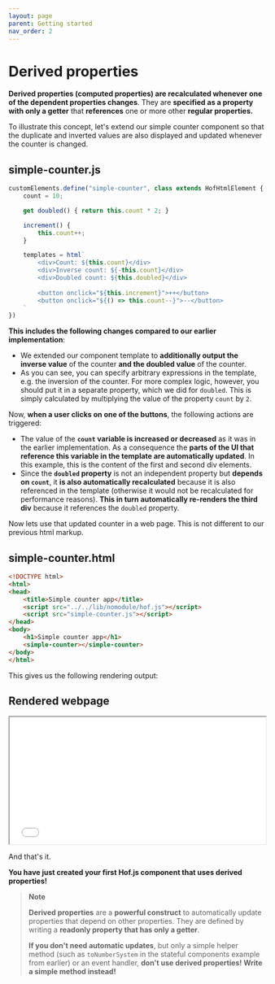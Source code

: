 ```yaml
---
layout: page
parent: Getting started
nav_order: 2
---
```


# Derived properties

**Derived properties (computed properties) are recalculated whenever one of the dependent properties changes**. They are **specified as a property with only a getter** that **references** one or more other **regular properties.**

To illustrate this concept, let's extend our simple counter component so that the duplicate and inverted values are also displayed and updated whenever the counter is changed.

## simple-counter.js
        
```js
customElements.define("simple-counter", class extends HofHtmlElement {
    count = 10;

    get doubled() { return this.count * 2; }

    increment() {
        this.count++;
    }

    templates = html`
        <div>Count: ${this.count}</div>
        <div>Inverse count: ${-this.count}</div>
        <div>Doubled count: ${this.doubled}</div>
        
        <button onclick="${this.increment}">++</button>
        <button onclick="${() => this.count--}">--</button>
    `
})
```

**This includes the following changes compared to our earlier implementation**:
- We extended our component template to **additionally output the inverse value** of the counter **and the doubled value** of the counter.
- As you can see, you can specify arbitrary expressions in the template, e.g. the inversion of the counter. For more complex logic, however, you should put it in a separate property, which we did for `doubled`. This is simply calculated by multiplying the value of the property `count` by    `2`.

Now, **when a user clicks on one of the buttons**, the following actions are triggered:
- The value of the **`count` variable is increased or decreased** as it was in the earlier implementation. As a consequence the **parts of the UI that reference this variable in the template are automatically updated**. In this example, this is the content of the first and second div elements.
- Since the **`doubled` property** is not an independent property but **depends on `count`**, it **is also automatically recalculated** because it is also referenced in the template (otherwise it would not be recalculated for performance reasons). **This in turn automatically re-renders the third div** because it references the `doubled` property.

Now lets use that updated counter in a web page. This is not different to our previous html markup.

## simple-counter.html

```html
<!DOCTYPE html>
<html>
<head>
    <title>Simple counter app</title>
    <script src="../../lib/nomodule/hof.js"></script>
    <script src="simple-counter.js"></script>
</head>
<body>
    <h1>Simple counter app</h1>
    <simple-counter></simple-counter>
</body>
</html>
```

This gives us the following rendering output:

## Rendered webpage

<iframe src="../../samples/getting-started/derived-properties/simple-counter3.html" width="100%" height="250px"></iframe>

And that's it.

**You have just created your first Hof.js component that uses derived properties!**

> **Note**
>
> **Derived properties** are a **powerful construct** to automatically update properties that depend on other properties. They are defined by
> writing a **readonly property that has only a getter**.
>
> **If you don't need automatic updates**, but only a simple helper method (such as `toNumberSystem` in the stateful components example from earlier) or an event handler, **don't use derived properties! Write a simple method instead!**